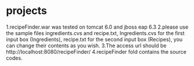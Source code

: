 # projects
1.recipeFinder.war was tested on tomcat 6.0 and jboss eap 6.3
2.please use the sample files ingredients.cvs and recipe.txt, Ingredients.cvs for the first input box (Ingredients), recipe.txt for the second input box (Recipes), you can change their contents as you wish.
3.The access url should be http://localhost:8080/recipeFinder/
4.recipeFinder fold contains the source codes.
